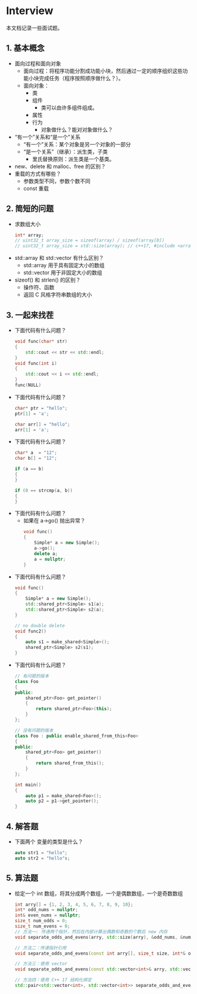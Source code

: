 # Interview
本文档记录一些面试题。

## 1. 基本概念
- 面向过程和面向对象
  - 面向过程：将程序功能分割成功能小块，然后通过一定的顺序组织这些功能小块完成任务（程序按照顺序做什么？）。
  - 面向对象：
    - 类
    - 组件
      - 类可以由许多组件组成。
    - 属性
    - 行为
      - 对象做什么？能对对象做什么？
- “有一个”关系和“是一个”关系
  - “有一个”关系：某个对象是另一个对象的一部分
  - “是一个关系”（继承）：派生类，子类
    - 里氏替换原则：派生类是一个基类。
- new、delete 和 malloc、free 的区别？
- 重载的方式有哪些？
  - 参数类型不同，参数个数不同
  - const 重载

## 2. 简短的问题
- 求数组大小
    ```cpp
    int* array;
    // uint32_t array_size = sizeof(array) / sizeof(array[0])
    // uint32_t array_size = std::size(array); // c++17, #include <array>
    ```
- std::array 和 std::vector 有什么区别？
  - std::array 用于具有固定大小的数组
  - std::vector 用于非固定大小的数组
- sizeof() 和 strlen() 的区别？
  - 操作符、函数
  - 返回 C 风格字符串数组的大小

## 3. 一起来找茬
- 下面代码有什么问题？
    ```cpp
    void func(char* str)
    {
        std::cout << str << std::endl;
    }
    void func(int i)
    {
        std::cout << i << std::endl;
    }
    func(NULL)
    ```
- 下面代码有什么问题？
    ```cpp
    char* ptr = "hello";
    ptr[1] = 'a';

    char arr[] = "hello";
    arr[1] = 'a';
    ```
- 下面代码有什么问题？
    ```cpp
    char* a  = "12";
    char b[] = "12";

    if (a == b)
    {
    }

    if (0 == strcmp(a, b))
    {
    }
    ```
- 下面代码有什么问题？
  - 如果在 a->go() 抛出异常？
    ```cpp
    void func()
    {
        Simple* a = new Simple();
        a->go();
        delete a;
        a = nullptr;
    }
    ```
- 下面代码有什么问题？
    ```cpp
    void func()
    {
        Simple* a = new Simple();
        std::shared_ptr<Simple> s1(a);
        std::shared_ptr<Simple> s2(a);
    }

    // no double delete
    void func2()
    {
        auto s1 = make_shared<Simple>();
        shared_ptr<Simple> s2(s1);
    }
    ```
- 下面代码有什么问题？
    ```cpp
    // 有问题的版本
    class Foo
    {
    public:
        shared_ptr<Foo> get_pointer()
        {
            return shared_ptr<Foo>(this);
        }   
    };

    // 没有问题的版本
    class Foo : public enable_shared_from_this<Foo>
    {
    public:
        shared_ptr<Foo> get_pointer()
        {
            return shared_from_this();
        }
    };

    int main()
    {
        auto p1 = make_shared<Foo>();
        auto p2 = p1->get_pointer();
    }
    ```

## 4. 解答题
- 下面两个 变量的类型是什么？
    ```cpp
    auto str1 = "hello";
    auto str2 = "hello"s;
    ```
## 5. 算法题
- 给定一个 int 数组，将其分成两个数组，一个是偶数数组，一个是奇数数组
    ```cpp
    int arry[] = {1, 2, 3, 4, 5, 6, 7, 8, 9, 10};
    int* odd_nums = nullptr;
    int& even_nums = nullptr;
    size_t num_odds = 0;
    size_t num_evens = 0;
    // 方法一: 传递两个指针，然后在内部计算出偶数和奇数的个数后 new 内存
    void separate_odds_and_evens(arry, std::size(arry), &odd_nums, &num_odds, &even_nums, &num_evens);

    // 方法二：传递指针引用
    void separate_odds_and_evens(const int arry[], size_t size, int*& odds, size_t num_odds, int*& evens, size_t num_evens);

    // 方法三：使用 vector
    void separate_odds_and_evens(const std::vector<int>& arry, std::vector<int>& odds, std::vector<int>& evens);

    // 方法四：使用 C++ 17 结构化绑定
    std::pair<std::vector<int>, std::vector<int>> separate_odds_and_evens(const std::vector<int>& arry);
    ```